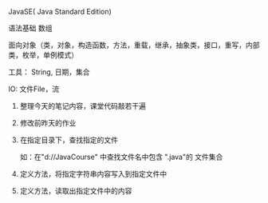 JavaSE( Java Standard Edition) 

语法基础 数组 

面向对象（类，对象，构造函数，方法，重载，继承，抽象类，接口，重写，内部类，枚举，单例模式）

工具： String, 日期，集合

IO: 文件File，流



1. 整理今天的笔记内容，课堂代码敲若干遍

2. 修改前昨天的作业

3. 在指定目录下，查找指定的文件

   如：在"d://JavaCourse" 中查找文件名中包含 ".java"的 文件集合

4. 定义方法，将指定字符串内容写入到指定文件中

5. 定义方法，读取出指定文件中的内容





​	













































